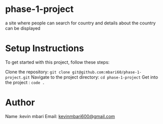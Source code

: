 # phase-1-project

a site where people can search for country and details about the country can be displayed
# Setup Instructions
To get started with this project, follow these steps:

Clone the repository: `git clone git@github.com:mbari60/phase-1-project.git`
Navigate to the project directory: `cd phase-1-project`
Get into the project : `code .`

# Author
Name :kevin mbari
Email: kevinmbari600@gmail.com